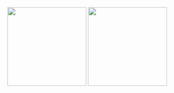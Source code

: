 

<div style: "display: inline_block">
  <a href="https://github.com/danielvasco29"><img height="180em" src="https://github-readme-stats.vercel.app/api?username=danielvasco29&show_icons=true&theme=github_dark"/></a>
  <a href="https://github.com/pablo-conte"><img height="180em" src="https://github-readme-stats.vercel.app/api/top-langs/?username=danielvasco29&layout=compact&theme=github_dark"/></a>
</div>
